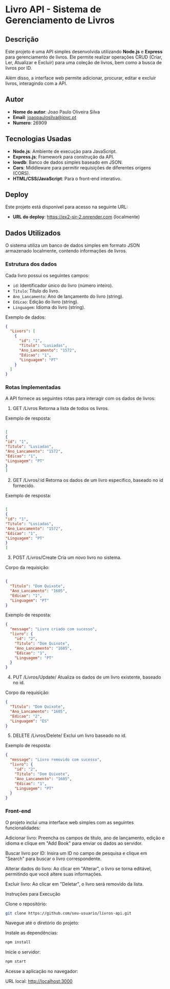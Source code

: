 # Livro API - Sistema de Gerenciamento de Livros

## Descrição

Este projeto é uma API simples desenvolvida utilizando **Node.js** e **Express** para gerenciamento de livros. Ele permite realizar operações CRUD (Criar, Ler, Atualizar e Excluir) para uma coleção de livros, bem como a busca de livros por ID.

Além disso, a interface web permite adicionar, procurar, editar e excluir livros, interagindo com a API.

## Autor

- **Nome do autor**: Joao Paulo Oliveira Silva
- **Email**: joaopaulosilva@ipvc.pt
- **Numero**: 26909

## Tecnologias Usadas

- **Node.js**: Ambiente de execução para JavaScript.
- **Express.js**: Framework para construção da API.
- **lowdb**: Banco de dados simples baseado em JSON.
- **Cors**: Middleware para permitir requisições de diferentes origens (CORS).
- **HTML/CSS/JavaScript**: Para o front-end interativo.

## Deploy

Este projeto está disponível para acesso na seguinte URL:

- **URL do deploy**: https://ex2-sir-2.onrender.com (localmente)

## Dados Utilizados

O sistema utiliza um banco de dados simples em formato JSON armazenado localmente, contendo informações de livros.

### Estrutura dos dados

Cada livro possui os seguintes campos:

- `id`: Identificador único do livro (número inteiro).
- `Titulo`: Título do livro.
- `Ano_Lancamento`: Ano de lançamento do livro (string).
- `Edicao`: Edição do livro (string).
- `Linguagem`: Idioma do livro (string).

Exemplo de dados:

```json
{
  "Livors": [
    {
      "id": "1",
      "Titulo": "Lusiadas",
      "Ano_Lancamento": "1572",
      "Edicao": "1",
      "Linguagem": "PT"
    }
  ]
}
```
### Rotas Implementadas
A API fornece as seguintes rotas para interagir com os dados de livros:

1. GET /Livros
   Retorna a lista de todos os livros.

Exemplo de resposta:
```json

[
{
"id": "1",
"Titulo": "Lusiadas",
"Ano_Lancamento": "1572",
"Edicao": "1",
"Linguagem": "PT"
}
]
```
2. GET /Livros/:id
   Retorna os dados de um livro específico, baseado no id fornecido.

Exemplo de resposta:
```json

[
{
"id": "1",
"Titulo": "Lusiadas",
"Ano_Lancamento": "1572",
"Edicao": "1",
"Linguagem": "PT"
}
]
```
3. POST /Livros/Create
   Cria um novo livro no sistema.

Corpo da requisição:
```json

{
  "Titulo": "Dom Quixote",
  "Ano_Lancamento": "1605",
  "Edicao": "1",
  "Linguagem": "PT"
}

```
Exemplo de resposta:

```json
{
  "message": "Livro criado com sucesso",
  "livro": {
    "id": "2",
    "Titulo": "Dom Quixote",
    "Ano_Lancamento": "1605",
    "Edicao": "1",
    "Linguagem": "PT"
  }
}

```
4. PUT /Livros/Update/
   Atualiza os dados de um livro existente, baseado no id.

Corpo da requisição:

```json
{
  "Titulo": "Dom Quixote",
  "Ano_Lancamento": "1605",
  "Edicao": "2",
  "Linguagem": "ES"
}

```

5. DELETE /Livros/Delete/
   Exclui um livro baseado no id.

Exemplo de resposta:
```json
{
  "message": "Livro removido com sucesso",
  "livro": {
    "id": "2",
    "Titulo": "Dom Quixote",
    "Ano_Lancamento": "1605",
    "Edicao": "1",
    "Linguagem": "PT"
  }
}
```

### Front-end
O projeto inclui uma interface web simples com as seguintes funcionalidades:

Adicionar livro: Preencha os campos de título, ano de lançamento, edição e idioma e clique em "Add Book" para enviar os dados ao servidor.

Buscar livro por ID: Insira um ID no campo de pesquisa e clique em "Search" para buscar o livro correspondente.

Alterar dados do livro: Ao clicar em "Alterar", o livro se torna editável, permitindo que você altere suas informações.

Excluir livro: Ao clicar em "Deletar", o livro será removido da lista.

Instruções para Execução

Clone o repositório:

```bash
git clone https://github.com/seu-usuario/livros-api.git
```

Navegue até o diretório do projeto:

Instale as dependências:

```bash
npm install
```
Inicie o servidor:

```bash
npm start
```

Acesse a aplicação no navegador:

URL local: [http://localhost:3000](https://ex2-sir-2.onrender.com)
